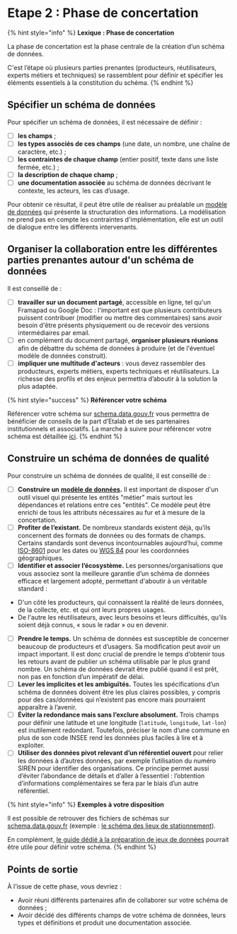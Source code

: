 # Etape 2 : Phase de concertation

{% hint style="info" %}
**Lexique : Phase de concertation**

La phase de concertation est la phase centrale de la création d’un schéma de données.&#x20;



C'est l’étape où plusieurs parties prenantes (producteurs, réutilisateurs, experts métiers et techniques) se rassemblent pour définir et spécifier les éléments essentiels à la constitution du schéma.
{% endhint %}

## Spécifier un schéma de données

Pour spécifier un schéma de données, il est nécessaire de définir :

* [ ] **les champs** ;
* [ ] **les types associés de ces champs** (une date, un nombre, une chaîne de caractère, etc.) ;
* [ ] **les contraintes de chaque champ** (entier positif, texte dans une liste fermée, etc.) ;
* [ ] **la description de chaque champ** ;
* [ ] **une documentation associée** au schéma de données décrivant le contexte, les acteurs, les cas d’usage.

Pour obtenir ce résultat, il peut être utile de réaliser au préalable un [modèle de données](../../documenter-des-donnees/bien-documenter-un-jeu-de-donnees.md#description-du-modele-de-donnees) qui présente la structuration des informations. La modélisation ne prend pas en compte les contraintes d'implémentation, elle est un outil de dialogue entre les différents intervenants.

## Organiser la collaboration entre les différentes parties prenantes autour d'un schéma de données <a href="#procedure-de-collaboration" id="procedure-de-collaboration"></a>

Il est conseillé de :&#x20;

* [ ] **travailler sur un document partagé**, accessible en ligne, tel qu'un Framapad ou Google Doc : l'important est que plusieurs contributeurs puissent contribuer (modifier ou mettre des commentaires) sans avoir besoin d'être présents physiquement ou de recevoir des versions intermédiaires par email.&#x20;
* [ ] en complément du document partagé, **organiser plusieurs réunions** afin de débattre du schéma de données à produire (et de l'éventuel modèle de données construit).
* [ ] **impliquer une multitude d'acteurs** : vous devez rassembler des producteurs, experts métiers, experts techniques et réutilisateurs. La richesse des profils et des enjeux permettra d’aboutir à la solution la plus adaptée.

{% hint style="success" %}
**Référencer votre schéma**

Référencer votre schéma sur [schema.data.gouv.fr](https://schema.data.gouv.fr/) vous permettra de bénéficier de conseils de la part d’Etalab et de ses partenaires institutionnels et associatifs. La marche à suivre pour référencer votre schéma est détaillée [ici](../../../../publier-des-donnees/guide-qualite/les-schemas-de-donnees/integrer-un-schema-de-donnees-a-schema.data.gouv.fr.md).
{% endhint %}

## Construire un schéma de données de qualité <a href="#grands-principes" id="grands-principes"></a>

Pour construire un schéma de données de qualité, il est conseillé de :&#x20;

* [ ] **Construire un** [**modèle de données**](../../documenter-des-donnees/bien-documenter-un-jeu-de-donnees.md#description-du-modele-de-donnees)**.** Il est important de disposer d'un outil visuel qui présente les entités "métier" mais surtout les dépendances et relations entre ces "entités". Ce modèle peut être enrichi de tous les attributs nécessaires au fur et à mesure de la concertation.
* [ ] **Profiter de l’existant.** De nombreux standards existent déjà, qu’ils concernent des formats de données ou des formats de champs. Certains standards sont devenus incontournables aujourd’hui, comme [ISO-8601](https://fr.wikipedia.org/wiki/ISO\_8601) pour les dates ou [WGS 84](https://fr.wikipedia.org/wiki/WGS\_84) pour les coordonnées géographiques.
* [ ] **Identifier et associer l’écosystème.** Les personnes/organisations que vous associez sont la meilleure garantie d’un schéma de données efficace et largement adopté, permettant d'aboutir à un véritable standard :&#x20;

<!---->

* D'un côté les producteurs, qui connaissent la réalité de leurs données, de la collecte, etc. et qui ont leurs propres usages.
* De l'autre les réutilisateurs, avec leurs besoins et leurs difficultés, qu’ils soient déjà connus, « sous le radar » ou en devenir.

<!---->

* [ ] **Prendre le temps.** Un schéma de données est susceptible de concerner beaucoup de producteurs et d’usagers. Sa modification peut avoir un impact important. Il est donc crucial de prendre le temps d’obtenir tous les retours avant de publier un schéma utilisable par le plus grand nombre. Un schéma de données devrait être publié quand il est prêt, non pas en fonction d’un impératif de délai.
* [ ] **Lever les implicites et les ambiguïtés.** Toutes les spécifications d’un schéma de données doivent être les plus claires possibles, y compris pour des cas/données qui n’existent pas encore mais pourraient apparaître à l’avenir.
* [ ] **Éviter la redondance mais sans l’exclure absolument.** Trois champs pour définir une latitude et une longitude (`latitude`, `longitude`, `lat-lon`) est inutilement redondant. Toutefois, préciser le nom d’une commune en plus de son code INSEE rend les données plus faciles à lire et à exploiter.
* [ ] **Utiliser des données pivot relevant d’un référentiel ouvert** pour relier les données à d’autres données, par exemple l’utilisation du numéro SIREN pour identifier des organisations. Ce principe permet aussi d’éviter l’abondance de détails et d’aller à l’essentiel : l’obtention d’informations complémentaires se fera par le biais d’un autre référentiel.

{% hint style="info" %}
**Exemples à votre disposition**

Il est possible de retrouver des fichiers de schémas sur [schema.data.gouv.fr](https://schema.data.gouv.fr/) (exemple : [le schéma des lieux de stationnement](https://schema.data.gouv.fr/etalab/schema-stationnement/latest.html)).&#x20;

En complément, [le guide dédié à la préparation de jeux de données](../../../../guide-qualite/preparer-le-jeu-de-donnees.md) pourrait être utile pour définir votre schéma.
{% endhint %}

## Points de sortie <a href="#points-de-sortie" id="points-de-sortie"></a>

À l’issue de cette phase, vous devriez :

* Avoir réuni différents partenaires afin de collaborer sur votre schéma de données ;
* Avoir décidé des différents champs de votre schéma de données, leurs types et définitions et produit une documentation associée.
